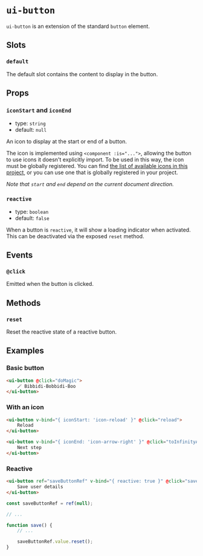 # `ui-button`

`ui-button` is an extension of the standard `button` element.

## Slots

### `default`

The default slot contains the content to display in the button.

## Props

### `iconStart` and `iconEnd`

- type: `string`
- default: `null`

An icon to display at the start or end of a button.

The icon is implemented using `<component :is="...">`, allowing the button to use icons it doesn't explicitly import. To be used in this way, the icon must be globally registered. You can find [the list of available icons in this project](/src/components/icon/icon.md), or you can use one that is globally registered in your project.

_Note that `start` and `end` depend on the current document direction._

### `reactive`

- type: `boolean`
- default: `false`

When a button is `reactive`, it will show a loading indicator when activated. This can be deactivated via the exposed `reset` method.

## Events

### `@click`

Emitted when the button is clicked.

## Methods

### `reset`

Reset the reactive state of a reactive button.

## Examples

### Basic button

```html
<ui-button @click="doMagic">
	🪄 Bibbidi-Bobbidi-Boo
</ui-button>
```

### With an icon

```html
<ui-button v-bind="{ iconStart: 'icon-reload' }" @click="reload">
	Reload
</ui-button>

<ui-button v-bind="{ iconEnd: 'icon-arrow-right' }" @click="toInfinityAndBeyond">
	Next step
</ui-button>
```

### Reactive

```html
<ui-button ref="saveButtonRef" v-bind="{ reactive: true }" @click="save">
	Save user details
</ui-button>
```

```javascript
const saveButtonRef = ref(null);

// ...

function save() {
	// ...

	saveButtonRef.value.reset();
}
```
